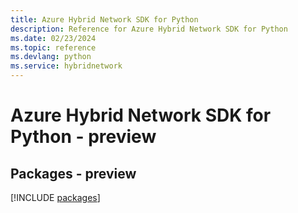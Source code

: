 ```yaml
---
title: Azure Hybrid Network SDK for Python
description: Reference for Azure Hybrid Network SDK for Python
ms.date: 02/23/2024
ms.topic: reference
ms.devlang: python
ms.service: hybridnetwork
---
```

# Azure Hybrid Network SDK for Python - preview
## Packages - preview
[!INCLUDE [packages](hybrid-network-index.md)]